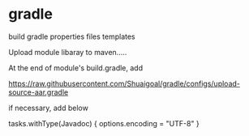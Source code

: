# gradle
build gradle properties files templates

Upload module libaray to maven.....

At the end of module's build.gradle, add 

https://raw.githubusercontent.com/Shuaigoal/gradle/configs/upload-source-aar.gradle

if necessary, add below

tasks.withType(Javadoc) {
    options.encoding = "UTF-8"
}

